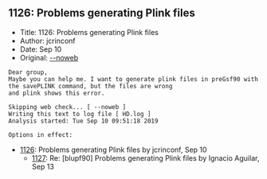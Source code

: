 ## 1126: Problems generating Plink files

- Title: 1126: Problems generating Plink files
- Author: jcrinconf
- Date: Sep 10
- Original: [--noweb ](--noweb )

```
Dear group,
Maybe you can help me. I want to generate plink files in preGsf90 with the savePLINK command, but the files are wrong
and plink shows this error.

Skipping web check... [ --noweb ] 
Writing this text to log file [ HD.log ]
Analysis started: Tue Sep 10 09:51:18 2019

Options in effect:

```

- [1126](1126.md): Problems generating Plink files by jcrinconf, Sep 10
    - [1127](1127.md): Re: [blupf90] Problems generating Plink files by Ignacio Aguilar, Sep 13
